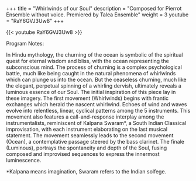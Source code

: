 +++
title = "Whirlwinds of our Soul"
description = "Composed for Pierrot Ensemble without voice. Premiered by Talea Ensemble"
weight = 3
youtube = "RaY6GVJ3Uw8"
+++

 {{< youtube RaY6GVJ3Uw8 >}}


Program Notes:


In Hindu mythology, the churning of the ocean is symbolic of the spiritual quest for eternal wisdom and bliss, with the ocean representing the subconscious mind. The process of churning is a complex psychological battle, much like being caught in the natural phenomena of whirlwinds which can plunge us into the ocean. But the ceaseless churning, much like the elegant, perpetual spinning of a whirling dervish, ultimately reveals a luminous essence of our Soul. The initial inspiration of this piece lay in these imagery.
The first movement (Whirlwinds) begins with frantic exchanges which herald the nascent whirlwind. Echoes of wind and waves evolve into relentless, linear, cyclical patterns among the 5 instruments. This movement also features a call-and-response interplay among the instrumentalists, reminiscent of Kalpana Swaram*, a South Indian Classical improvisation, with each instrument elaborating on the last musical statement. The movement seamlessly leads to the second movement (Ocean), a contemplative passage steered by the bass clarinet. The finale (Luminous), portrays the spontaneity and depth of the Soul, fusing composed and improvised sequences to express the innermost luminescence.

*Kalpana means imagination, Swaram refers to the Indian solfege.